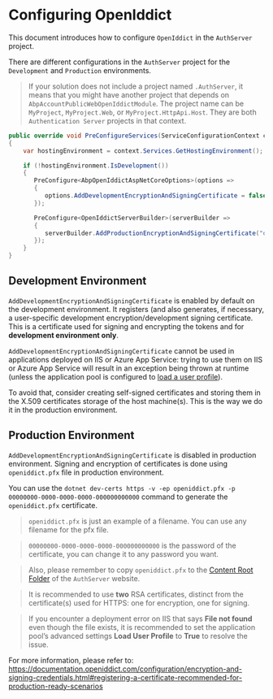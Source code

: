 # Configuring OpenIddict

This document introduces how to configure `OpenIddict` in the `AuthServer` project.

There are different configurations in the `AuthServer` project for the `Development` and `Production` environments.

> If your solution does not include a project named `.AuthServer`, it means that you might have another project that depends on `AbpAccountPublicWebOpenIddictModule`. The project name can be `MyProject`, `MyProject.Web`, or `MyProject.HttpApi.Host`. They are both `Authentication Server` projects in that context.

````csharp
public override void PreConfigureServices(ServiceConfigurationContext context)
{
    var hostingEnvironment = context.Services.GetHostingEnvironment();

    if (!hostingEnvironment.IsDevelopment())
    {
       PreConfigure<AbpOpenIddictAspNetCoreOptions>(options =>
       {
          options.AddDevelopmentEncryptionAndSigningCertificate = false;
       });

       PreConfigure<OpenIddictServerBuilder>(serverBuilder =>
       {
          serverBuilder.AddProductionEncryptionAndSigningCertificate("openiddict.pfx", "00000000-0000-0000-0000-000000000000");
       });
    }
}
````

## Development Environment

`AddDevelopmentEncryptionAndSigningCertificate` is enabled by default on the development environment. It registers (and also generates, if necessary, a user-specific development encryption/development signing certificate. This is a certificate used for signing and encrypting the tokens and for **development environment only**.

`AddDevelopmentEncryptionAndSigningCertificate` cannot be used in applications deployed on IIS or Azure App Service: trying to use them on IIS or Azure App Service will result in an exception being thrown at runtime (unless the application pool is configured to [load a user profile](https://learn.microsoft.com/en-us/iis/manage/configuring-security/application-pool-identities#user-profile)). 

To avoid that, consider creating self-signed certificates and storing them in the X.509 certificates storage of the host machine(s). This is the way we do it in the production environment.

## Production Environment

`AddDevelopmentEncryptionAndSigningCertificate` is disabled in production environment. Signing and encryption of certificates is done using `openiddict.pfx` file in production environment.

You can use the `dotnet dev-certs https -v -ep openiddict.pfx -p 00000000-0000-0000-0000-000000000000` command to generate the `openiddict.pfx` certificate.

> `openiddict.pfx` is just an example of a filename. You can use any filename for the pfx file.

> `00000000-0000-0000-0000-000000000000` is the password of the certificate, you can change it to any password you want.

>  Also, please remember to copy `openiddict.pfx` to the [Content Root Folder](https://learn.microsoft.com/en-us/dotnet/api/microsoft.aspnetcore.hosting.ihostingenvironment.contentrootpath?view=aspnetcore-7.0) of the `AuthServer` website.

> It is recommended to use **two** RSA certificates, distinct from the certificate(s) used for HTTPS: one for encryption, one for signing.

> If you encounter a deployment error on IIS that says **File not found** even though the file exists, it is recommended to set the application pool’s advanced settings **Load User Profile** to **True** to resolve the issue.

For more information, please refer to: https://documentation.openiddict.com/configuration/encryption-and-signing-credentials.html#registering-a-certificate-recommended-for-production-ready-scenarios

